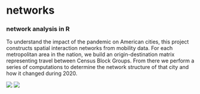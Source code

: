 # networks
### network analysis in R

To understand the impact of the pandemic on American cities, this project constructs spatial interaction networks from mobility data. For each metropolitan area in the nation, we build an origin-destination matrix representing travel between Census Block Groups. From there we perform a series of computations to determine the network structure of that city and how it changed during 2020.  

![](https://github.com/asrenninger/networks/raw/master/viz/bay_hawaii.gif)
![](https://github.com/asrenninger/networks/raw/master/viz/nyc_hawaii.gif)